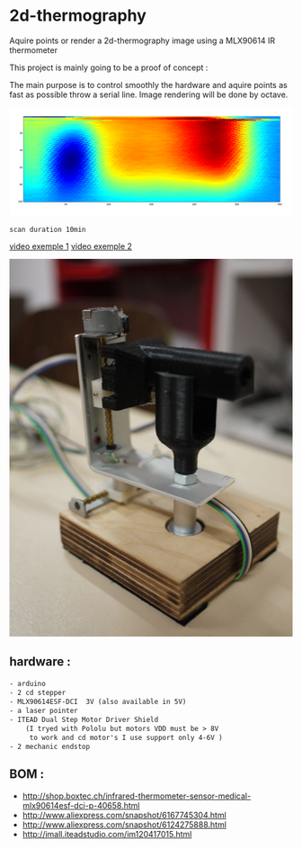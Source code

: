 2d-thermography
===============

Aquire points or render a 2d-thermography image  using a MLX90614 IR thermometer

This project is mainly going to be a proof of concept :

The main purpose is to control smoothly the hardware and aquire
points as fast as possible throw a serial line. Image rendering
will be done by octave.

![ScreenShot](media/source_mesure.png)

    scan duration 10min
[video exemple 1](http://youtu.be/MxMDqLkLDO0)
[video exemple 2](http://youtu.be/shVt-1LP7H4)

![ScreenShot](media/2d-thermography-harware_4.jpg )


hardware :
--

    - arduino
    - 2 cd stepper
    - MLX90614ESF-DCI  3V (also available in 5V)
    - a laser pointer
    - ITEAD Dual Step Motor Driver Shield
        (I tryed with Pololu but motors VDD must be > 8V
         to work and cd motor's I use support only 4-6V )
    - 2 mechanic endstop



BOM :
--

* http://shop.boxtec.ch/infrared-thermometer-sensor-medical-mlx90614esf-dci-p-40658.html
* http://www.aliexpress.com/snapshot/6167745304.html
* http://www.aliexpress.com/snapshot/6124275888.html
* http://imall.iteadstudio.com/im120417015.html


